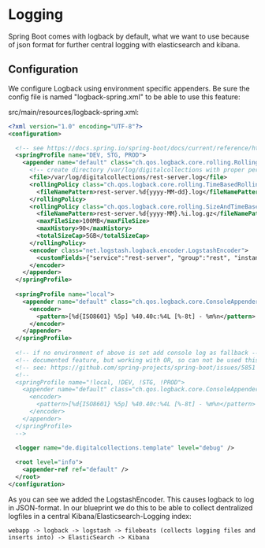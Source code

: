# Logging

Spring Boot comes with logback by default, what we want to use because of json format for further central logging with elasticsearch and kibana.

## Configuration

We configure Logback using environment specific appenders. Be sure the config file is named "logback-spring.xml" to be able to use this feature:

src/main/resources/logback-spring.xml:

```xml
<?xml version="1.0" encoding="UTF-8"?>
<configuration>

  <!-- see https://docs.spring.io/spring-boot/docs/current/reference/html/boot-features-logging.html#_profile_specific_configuration -->
  <springProfile name="DEV, STG, PROD">
    <appender name="default" class="ch.qos.logback.core.rolling.RollingFileAppender">
      <!-- create directory /var/log/digitalcollections with proper permissions... -->
      <file>/var/log/digitalcollections/rest-server.log</file>
      <rollingPolicy class="ch.qos.logback.core.rolling.TimeBasedRollingPolicy">
        <fileNamePattern>rest-server.%d{yyyy-MM-dd}.log</fileNamePattern>
      </rollingPolicy>
      <rollingPolicy class="ch.qos.logback.core.rolling.SizeAndTimeBasedRollingPolicy">
        <fileNamePattern>rest-server.%d{yyyy-MM}.%i.log.gz</fileNamePattern>
        <maxFileSize>100MB</maxFileSize>
        <maxHistory>90</maxHistory>
        <totalSizeCap>5GB</totalSizeCap>
      </rollingPolicy>
      <encoder class="net.logstash.logback.encoder.LogstashEncoder">
        <customFields>{"service":"rest-server", "group":"rest", "instance":"${instance.name:-default}"}</customFields>
      </encoder>
    </appender>
  </springProfile>
  
  <springProfile name="local">
    <appender name="default" class="ch.qos.logback.core.ConsoleAppender">
      <encoder>
        <pattern>[%d{ISO8601} %5p] %40.40c:%4L [%-8t] - %m%n</pattern>
      </encoder>
    </appender>
  </springProfile>
  
  <!-- if no environment of above is set add console log as fallback -->
  <!-- documented feature, but working with OR, so can not be used this way! -->
  <!-- see: https://github.com/spring-projects/spring-boot/issues/5851 -->
  <!--
  <springProfile name="!local, !DEV, !STG, !PROD">
    <appender name="default" class="ch.qos.logback.core.ConsoleAppender">
      <encoder>
        <pattern>[%d{ISO8601} %5p] %40.40c:%4L [%-8t] - %m%n</pattern>
      </encoder>
    </appender>
  </springProfile>
  -->
    
  <logger name="de.digitalcollections.template" level="debug" />

  <root level="info">
    <appender-ref ref="default" />
  </root>
</configuration>
```

As you can see we added the LogstashEncoder. This causes logback to log in JSON-format. In our blueprint we do this to be able to collect dentralized logfiles in a central Kibana/Elasticsearch-Logging index:

```
webapp -> logback -> logstash -> filebeats (collects logging files and inserts into) -> ElasticSearch -> Kibana
```

